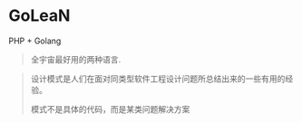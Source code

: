 # GoLeaN
PHP + Golang

> 全宇宙最好用的两种语言.

> 
> 设计模式是人们在面对同类型软件工程设计问题所总结出来的一些有用的经验。
>
> 模式不是具体的代码，而是某类问题解决方案 
>
